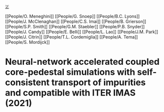 [🇿](zotero://select/groups/5362326/items/JRU47HNK)

[[People/O. Meneghini]] [[People/G. Snoep]] [[People/B.C. Lyons]] [[People/J. McClenaghan]] [[People/C.S. Imai]] [[People/B. Grierson]] [[People/S.P. Smith]] [[People/G.M. Staebler]] [[People/P.B. Snyder]] [[People/J. Candy]] [[People/E. Belli]] [[People/L. Lao]] [[People/J.M. Park]] [[People/J. Citrin]] [[People/T.L. Cordemiglia]] [[People/A. Tema]] [[People/S. Mordijck]] 
# Neural-network accelerated coupled core-pedestal simulations with self-consistent transport of impurities and compatible with ITER IMAS (2021)

